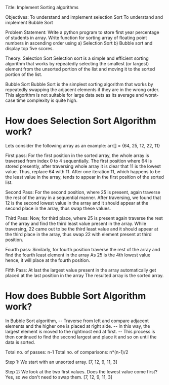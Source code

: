 Title: Implement Sorting algorithms

Objectives:
To understand and implement selection Sort
To understand and implement Bubble Sort

Problem Statement:
Write a python program to store first year percentage of students in array. Write function for
sorting array of floating point numbers in ascending order using
a) Selection Sort
b) Bubble sort and display top five scores.

Theory:
Selection Sort
Selection sort is a simple and efficient sorting algorithm that works by repeatedly selecting the smallest (or largest) element from the unsorted portion of the list and moving it to the sorted portion of the list. 

Bubble Sort
Bubble Sort is the simplest sorting algorithm that works by repeatedly swapping the adjacent elements if they are in the wrong order. This algorithm is not suitable for large data sets as its average and worst-case time complexity is quite high.

# How does Selection Sort Algorithm work?
Lets consider the following array as an example: arr[] = {64, 25, 12, 22, 11}

First pass:
For the first position in the sorted array, the whole array is traversed from index 0 to 4 sequentially. The first position where 64 is stored presently, after traversing whole array it is clear that 11 is the lowest value.
Thus, replace 64 with 11. After one iteration 11, which happens to be the least value in the array, tends to appear in the first position of the sorted list.

Second Pass:
For the second position, where 25 is present, again traverse the rest of the array in a sequential manner.
After traversing, we found that 12 is the second lowest value in the array and it should appear at the second place in the array, thus swap these values.

Third Pass:
Now, for third place, where 25 is present again traverse the rest of the array and find the third least value present in the array.
While traversing, 22 came out to be the third least value and it should appear at the third place in the array, thus swap 22 with element present at third position.

Fourth pass:
Similarly, for fourth position traverse the rest of the array and find the fourth least element in the array 
As 25 is the 4th lowest value hence, it will place at the fourth position.

Fifth Pass:
At last the largest value present in the array automatically get placed at the last position in the array
The resulted array is the sorted array.

# How does Bubble Sort Algorithm work?
  In Bubble Sort algorithm, 
  -- Traverse from left and compare adjacent elements and the higher one is placed at right side. 
  -- In this way, the largest element is moved to the rightmost end at first. 
  -- This process is then continued to find the second largest and place it and so on until the data is sorted.

  Total no. of passes: n-1
  Total no. of comparisons: n*(n-1)/2

Step 1: We start with an unsorted array.
[7, 12, 9, 11, 3] 

Step 2: We look at the two first values. Does the lowest value come first? Yes, so we don't need to swap them.
[7, 12, 9, 11, 3] 
